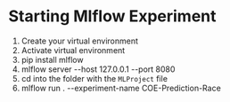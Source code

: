 # Starting Mlflow Experiment

1. Create your virtual environment
2. Activate virtual environment
3. pip install mlflow
4. mlflow server --host 127.0.0.1 --port 8080
5. cd into the folder with the `MLProject` file
6. mlflow run . --experiment-name COE-Prediction-Race
